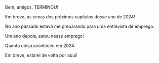 Bem, amigos. TERMINOU!

Em breve, as cenas dos próximos capítulos desse ano de 2024!

No ano passado estava me preparando para uma entrevista de emprego.

Um ano depois, estou nesse emprego!

Quanta coisa aconteceu em 2024.

Em breve, estarei de volta por aqui!
